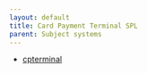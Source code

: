```yaml
---
layout: default
title: Card Payment Terminal SPL
parent: Subject systems
---
```



- [cpterminal](https://github.com/damascenodiego/learningFFSM/tree/master/FFSM_diff/Benchmark_SPL/cpterminal)
